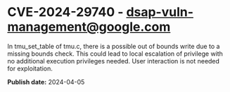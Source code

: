 # CVE-2024-29740 - dsap-vuln-management@google.com

In tmu_set_table of tmu.c, there is a possible out of bounds write due to a missing bounds check. This could lead to local escalation of privilege with no additional execution privileges needed. User interaction is not needed for exploitation.

**Publish date:** 2024-04-05
